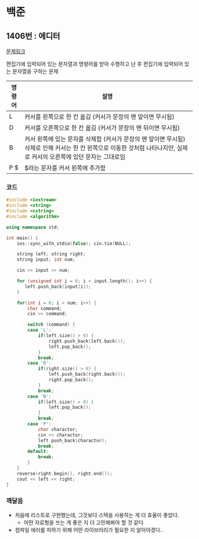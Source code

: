 # 백준

## 1406번 : 에디터

[문제링크](https://www.acmicpc.net/problem/1406)

편집기에 입력되어 있는 문자열과 명령어를 받아 수행하고 난 후 편집기에 입력되어 있는 문자열을 구하는 문제

명령어 | 설명
----- | ----
 L  | 커서를 왼쪽으로 한 칸 옮김 (커서가 문장의 맨 앞이면 무시됨)
 D  | 커서를 오른쪽으로 한 칸 옮김 (커서가 문장의 맨 뒤이면 무시됨)
 B  | 커서 왼쪽에 있는 문자를 삭제함 (커서가 문장의 맨 앞이면 무시됨) 삭제로 인해 커서는 한 칸 왼쪽으로 이동한 것처럼 나타나지만, 실제로 커서의 오른쪽에 있던 문자는 그대로임
 P $ | $라는 문자를 커서 왼쪽에 추가함



### 코드

```c++
#include <iostream>
#include <string>
#include <cstring>
#include <algorithm>

using namespace std;

int main() {
    ios::sync_with_stdio(false); cin.tie(NULL);

    string left; string right;
    string input; int num;

    cin >> input >> num;

    for (unsigned int i = 0; i < input.length(); i++) {
       left.push_back(input[i]);
    }

    for(int i = 0; i < num; i++) {
        char command;
        cin >> command;

        switch (command) {
        case 'L':
            if(left.size() > 0) {
                right.push_back(left.back());
                left.pop_back();
            }
            break;
        case 'D':
            if(right.size() > 0) {
                left.push_back(right.back());
                right.pop_back();
            }
            break;
        case 'B':
            if(left.size() > 0) {
                left.pop_back();
            }
            break;
        case 'P':
            char charactor;
            cin >> charactor;
            left.push_back(charactor);
            break;
        default:
            break;
        }
    }
    reverse(right.begin(), right.end());
    cout << left << right;
}
```

### 깨달음

- 처음에 리스트로 구현했는데, 그것보다 스택을 사용하는 게 더 효율이 좋았다.
  - 어떤 자료형을 쓰는 게 좋은 지 더 고민해봐야 할 것 같다
- 컴파일 에러를 피하기 위해 어떤 라이브러리가 필요한 지 알아야겠다..
